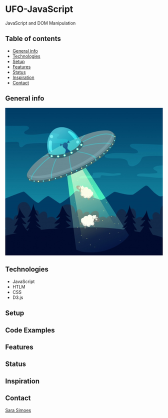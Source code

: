 # UFO-JavaScript
JavaScript and DOM Manipulation

## Table of contents
* [General info](#general-info)
* [Technologies](#technologies)
* [Setup](#setup)
* [Features](#features)
* [Status](#status)
* [Inspiration](#inspiration)
* [Contact](#contact)

## General info

![UFO](Images/sheeple1.png)

## Technologies

* JavaScript
* HTLM
* CSS
* D3.js

## Setup


## Code Examples


## Features


## Status


## Inspiration


## Contact

[Sara Simoes](https://github.com/Ssimoes48)
